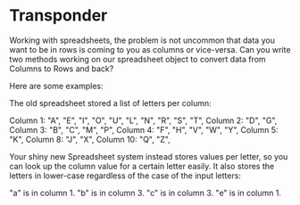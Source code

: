 # Transponder

Working with spreadsheets, the problem is not uncommon that data you want to be in rows is coming to you as columns or vice-versa. Can you write two methods working on our spreadsheet object to convert data from Columns to Rows and back?

Here are some examples:

The old spreadsheet stored a list of letters per column:

Column 1: "A", "E", "I", "O", "U", "L", "N", "R", "S", "T",
Column 2: "D", "G",
Column 3: "B", "C", "M", "P",
Column 4: "F", "H", "V", "W", "Y",
Column 5: "K",
Column 8: "J", "X",
Column 10: "Q", "Z",

Your shiny new Spreadsheet system instead stores values per letter, so you can look up the column value for a certain letter easily. It also stores the letters in lower-case regardless of the case of the input letters:

"a" is in column 1.
"b" is in column 3.
"c" is in column 3.
"e" is in column 1.


